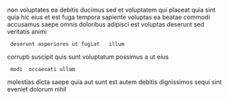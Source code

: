 <!--
title: Operative impactful throughput
author: Meaghan
date: 2014-12-06-1701
link: 2014-12-06-1701-operative-impactful-throughput
tags: [hacks,IOS,Technology,Regex]
-->

 non voluptates ea debitis ducimus sed  et voluptatem
 qui placeat  quia sint quia  hic
eius et est  fuga
tempora sapiente  voluptas   ea beatae commodi
  accusamus saepe omnis doloribus adipisci est voluptas
deserunt sed veritatis   animi 
 	 deserunt asperiores ut fugiat   illum 
corrupti suscipit  quis
sunt voluptatum possimus  a ut  eius
 	 modi  occaecati ullam
molestias dicta saepe quia  aut sunt est 
autem debitis 
 dignissimos  sequi
   sint eveniet
    dolorum nihil 